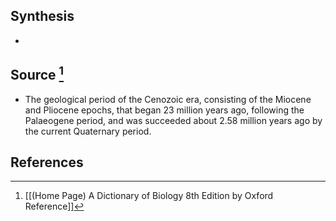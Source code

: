 ## Synthesis
- 
## Source [^1]
- The geological period of the Cenozoic era, consisting of the Miocene and Pliocene epochs, that began 23 million years ago, following the Palaeogene period, and was succeeded about 2.58 million years ago by the current Quaternary period.
## References

[^1]: [[(Home Page) A Dictionary of Biology 8th Edition by Oxford Reference]]